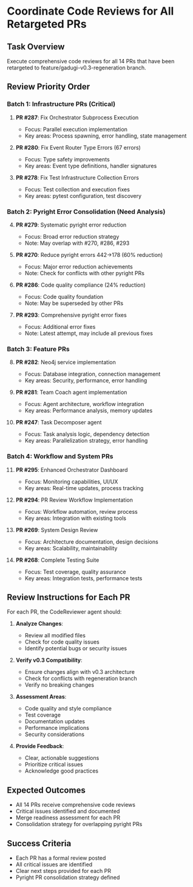 # Coordinate Code Reviews for All Retargeted PRs

## Task Overview
Execute comprehensive code reviews for all 14 PRs that have been retargeted to feature/gadugi-v0.3-regeneration branch.

## Review Priority Order

### Batch 1: Infrastructure PRs (Critical)
1. **PR #287**: Fix Orchestrator Subprocess Execution
   - Focus: Parallel execution implementation
   - Key areas: Process spawning, error handling, state management

2. **PR #280**: Fix Event Router Type Errors (67 errors)
   - Focus: Type safety improvements
   - Key areas: Event type definitions, handler signatures

3. **PR #278**: Fix Test Infrastructure Collection Errors
   - Focus: Test collection and execution fixes
   - Key areas: pytest configuration, test discovery

### Batch 2: Pyright Error Consolidation (Need Analysis)
4. **PR #279**: Systematic pyright error reduction
   - Focus: Broad error reduction strategy
   - Note: May overlap with #270, #286, #293

5. **PR #270**: Reduce pyright errors 442→178 (60% reduction)
   - Focus: Major error reduction achievements
   - Note: Check for conflicts with other pyright PRs

6. **PR #286**: Code quality compliance (24% reduction)
   - Focus: Code quality foundation
   - Note: May be superseded by other PRs

7. **PR #293**: Comprehensive pyright error fixes
   - Focus: Additional error fixes
   - Note: Latest attempt, may include all previous fixes

### Batch 3: Feature PRs
8. **PR #282**: Neo4j service implementation
   - Focus: Database integration, connection management
   - Key areas: Security, performance, error handling

9. **PR #281**: Team Coach agent implementation
   - Focus: Agent architecture, workflow integration
   - Key areas: Performance analysis, memory updates

10. **PR #247**: Task Decomposer agent
    - Focus: Task analysis logic, dependency detection
    - Key areas: Parallelization strategy, error handling

### Batch 4: Workflow and System PRs
11. **PR #295**: Enhanced Orchestrator Dashboard
    - Focus: Monitoring capabilities, UI/UX
    - Key areas: Real-time updates, process tracking

12. **PR #294**: PR Review Workflow Implementation
    - Focus: Workflow automation, review process
    - Key areas: Integration with existing tools

13. **PR #269**: System Design Review
    - Focus: Architecture documentation, design decisions
    - Key areas: Scalability, maintainability

14. **PR #268**: Complete Testing Suite
    - Focus: Test coverage, quality assurance
    - Key areas: Integration tests, performance tests

## Review Instructions for Each PR

For each PR, the CodeReviewer agent should:

1. **Analyze Changes**:
   - Review all modified files
   - Check for code quality issues
   - Identify potential bugs or security issues

2. **Verify v0.3 Compatibility**:
   - Ensure changes align with v0.3 architecture
   - Check for conflicts with regeneration branch
   - Verify no breaking changes

3. **Assessment Areas**:
   - Code quality and style compliance
   - Test coverage
   - Documentation updates
   - Performance implications
   - Security considerations

4. **Provide Feedback**:
   - Clear, actionable suggestions
   - Prioritize critical issues
   - Acknowledge good practices

## Expected Outcomes

- All 14 PRs receive comprehensive code reviews
- Critical issues identified and documented
- Merge readiness assessment for each PR
- Consolidation strategy for overlapping pyright PRs

## Success Criteria

- Each PR has a formal review posted
- All critical issues are identified
- Clear next steps provided for each PR
- Pyright PR consolidation strategy defined
